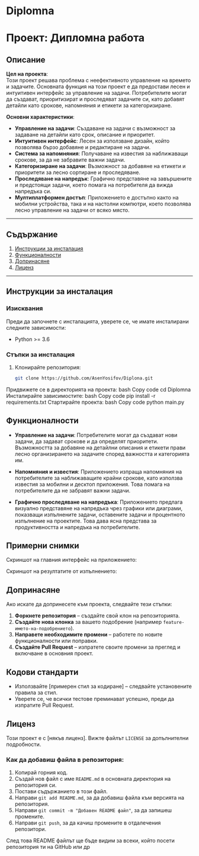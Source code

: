 # Diplomna
# Проект: Дипломна работа

## Описание
**Цел на проекта**:  
Този проект решава проблема с неефективното управление на времето и задачите. Основната функция на този проект е да предостави лесен и интуитивен интерфейс за управление на задачи. Потребителите могат да създават, приоритизират и проследяват задачите си, като добавят детайли като срокове, напомняния и етикети за категоризиране.

**Основни характеристики**:
- **Управление на задачи**: Създаване на задачи с възможност за задаване на детайли като срок, описание и приоритет.
- **Интуитивен интерфейс**: Лесен за използване дизайн, който позволява бързо добавяне и редактиране на задачи.
- **Система за напомняния**: Получаване на известия за наближаващи срокове, за да не забравите важни задачи.
- **Категоризиране на задачи**: Възможност за добавяне на етикети и приоритети за лесно сортиране и проследяване.
- **Проследяване на напредък**: Графично представяне на завършените и предстоящи задачи, което помага на потребителя да вижда напредъка си.
- **Мултиплатформен достъп**: Приложението е достъпно както на мобилни устройства, така и на настолни компютри, което позволява лесно управление на задачи от всяко място.

---

## Съдържание

1. [Инструкции за инсталация](#инструкции-за-инсталация)
2. [Функционалности](#функционалности)
3. [Допринасяне](#допринасяне)
4. [Лиценз](#лиценз)

---

## Инструкции за инсталация

### Изисквания
Преди да започнете с инсталацията, уверете се, че имате инсталирани следните зависимости:

- Python >= 3.6

### Стъпки за инсталация
1. Клонирайте репозитория:
   ```bash
   git clone https://github.com/AsenYosifov/Diplona.git
Придвижете се в директорията на проекта:
bash
Copy code
cd Diplomna
Инсталирайте зависимостите:
bash
Copy code
pip install -r requirements.txt
Стартирайте проекта:
bash
Copy code
python main.py
## Функционалности

- **Управление на задачи**: Потребителите могат да създават нови задачи, да задават срокове и да определят приоритети. Възможността за добавяне на детайлни описания и етикети прави лесно организирането на задачите според важността и категорията им.

- **Напомняния и известия**: Приложението изпраща напомняния на потребителите за наближаващите крайни срокове, като използва известия за мобилни и десктоп приложения. Това помага на потребителите да не забравят важни задачи.

- **Графично проследяване на напредъка**: Приложението предлага визуално представяне на напредъка чрез графики или диаграми, показващи изпълнените задачи, оставените задачи и процентното изпълнение на проектите. Това дава ясна представа за продуктивността и напредъка на потребителите.


## Примерни снимки

Скриншот на главния интерфейс на приложението:

Скриншот на резултатите от изпълнението:

## Допринасяне

Ако искате да допринесете към проекта, следвайте тези стъпки:

1. **Форкнете репозитория** – създайте свой клон на репозиторията.
2. **Създайте нова клонка** за вашето подобрение (например `feature-името-на-подобрението`).
3. **Направете необходимите промени** – работете по новите функционалности или поправки.
4. **Създайте Pull Request** – изпратете своите промени за преглед и включване в основния проект.

## Кодови стандарти

- Използвайте [примерен стил за кодиране] – следвайте установените правила за стил.
- Уверете се, че всички тестове преминават успешно, преди да изпратите Pull Request.
  
## Лиценз

Този проект е с [някъв лиценз]. Вижте файлът `LICENSE` за допълнителни подробности.

### Как да добавиш файла в репозитория:
1. Копирай горния код.
2. Създай нов файл с име `README.md` в основната директория на репозитория си.
3. Постави съдържанието в този файл.
4. Направи `git add README.md`, за да добавиш файла към версията на репозитория.
5. Направи `git commit -m "Добавен README файл"`, за да запишеш промените.
6. Направи `git push`, за да качиш промените в отдалечения репозитори.

След това README файлът ще бъде видим за всеки, който посети репозитория ти на GitHub или др
